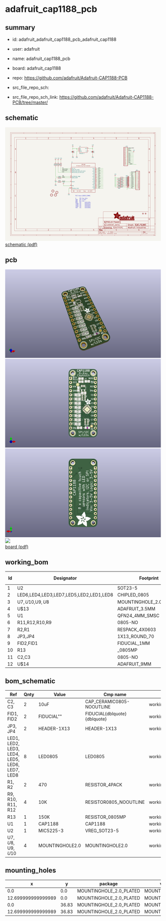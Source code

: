 # adafruit_cap1188_pcb
 
## summary 
* id: adafruit_adafruit_cap1188_pcb_adafruit_cap1188
* user: adafruit
* name: adafruit_cap1188_pcb
* board: adafruit_cap1188
* repo: https://github.com/adafruit/Adafruit-CAP1188-PCB



* src_file_repo_sch: 
* src_file_repo_sch_link: https://github.com/adafruit/Adafruit-CAP1188-PCB/tree/master/

## schematic  
![](working_schematic_600.png)  
[schematic (pdf)](working_schematic.pdf)  

## pcb  
![](working_3d_600.png) 
![](working_3d_front_600.png)  
![](working_3d_back_600.png)  
![](working_600.png)  
[board (pdf)](working.pdf)  

## working_bom
| Id | Designator | Footprint | Quantity | Designation | Supplier and ref |  | None | 
| --- | --- | --- | --- | --- | --- | --- | --- | 
| 1 | U2 | SOT23-5 | 1 | MIC5225-3 |  |  | [''] | 
| 2 | LED6,LED4,LED3,LED7,LED5,LED2,LED1,LED8 | CHIPLED_0805 | 8 |  |  |  | [''] | 
| 3 | U$7,U$10,U$9,U$8 | MOUNTINGHOLE_2.0_PLATED | 4 | MOUNTINGHOLE2.0 |  |  | [''] | 
| 4 | U$13 | ADAFRUIT_3.5MM | 1 |  |  |  | [''] | 
| 5 | U1 | QFN24_4MM_SMSC | 1 |  |  |  | [''] | 
| 6 | R11,R12,R10,R9 | 0805-NO | 4 | 10K |  |  | [''] | 
| 7 | R2,R1 | RESPACK_4X0603 | 2 | 470 |  |  | [''] | 
| 8 | JP3,JP4 | 1X13_ROUND_70 | 2 |  |  |  | [''] | 
| 9 | FID2,FID1 | FIDUCIAL_1MM | 2 | FIDUCIAL" |  |  | [''] | 
| 10 | R13 | _0805MP | 1 | 150K |  |  | [''] | 
| 11 | C2,C3 | 0805-NO | 2 | 10uF |  |  | [''] | 
| 12 | U$14 | ADAFRUIT_9MM | 1 |  |  |  | [''] | 


## bom_schematic
| Ref | Qnty | Value | Cmp name | Footprint | Description | Vendor | DNP | 
| --- | --- | --- | --- | --- | --- | --- | --- | 
| C2, C3 | 2 | 10uF | CAP_CERAMIC0805-NOOUTLINE | working:0805-NO |  |  |  | 
| FID1, FID2 | 2 | FIDUCIAL"" | FIDUCIAL{dblquote}{dblquote} | working:FIDUCIAL_1MM |  |  |  | 
| JP3, JP4 | 2 | HEADER-1X13 | HEADER-1X13 | working:1X13_ROUND_70 |  |  |  | 
| LED1, LED2, LED3, LED4, LED5, LED6, LED7, LED8 | 8 | LED0805 | LED0805 | working:CHIPLED_0805 |  |  |  | 
| R1, R2 | 2 | 470 | RESISTOR_4PACK | working:RESPACK_4X0603 |  |  |  | 
| R9, R10, R11, R12 | 4 | 10K | RESISTOR0805_NOOUTLINE | working:0805-NO |  |  |  | 
| R13 | 1 | 150K | RESISTOR_0805MP | working:_0805MP |  |  |  | 
| U1 | 1 | CAP1188 | CAP1188 | working:QFN24_4MM_SMSC |  |  |  | 
| U2 | 1 | MIC5225-3 | VREG_SOT23-5 | working:SOT23-5 |  |  |  | 
| U$7, U$8, U$9, U$10 | 4 | MOUNTINGHOLE2.0 | MOUNTINGHOLE2.0 | working:MOUNTINGHOLE_2.0_PLATED |  |  |  | 


## mounting_holes
| x | y | package | value | ref | size | 
| --- | --- | --- | --- | --- | --- | 
| 0.0 | 0.0 | MOUNTINGHOLE_2.0_PLATED | MOUNTINGHOLE2.0 | U$7 | m3 | 
| 12.699999999999989 | 0.0 | MOUNTINGHOLE_2.0_PLATED | MOUNTINGHOLE2.0 | U$8 | m3 | 
| 0.0 | 36.83 | MOUNTINGHOLE_2.0_PLATED | MOUNTINGHOLE2.0 | U$9 | m3 | 
| 12.699999999999989 | 36.83 | MOUNTINGHOLE_2.0_PLATED | MOUNTINGHOLE2.0 | U$10 | m3 | 


